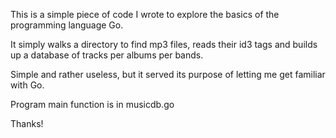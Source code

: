 This is a simple piece of code I wrote to explore the basics of the programming language Go.

It simply walks a directory to find mp3 files, reads their id3 tags and builds up a database of tracks per albums per bands. 

Simple and rather useless, but it served its purpose of letting me get familiar with Go. 

Program main function is in musicdb.go

Thanks!

